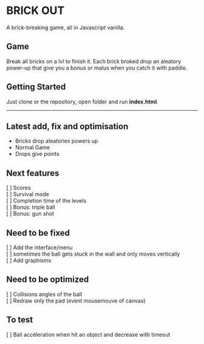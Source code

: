 # BRICK OUT
A brick-breaking game, all in Javascript vanilla.

## Game
Break all bricks on a lvl to finish it. Each brick broked drop an aleatory power-up that give you a bonus or malus when you catch it with paddle.

## Getting Started
Just clone or the repository, open folder and run **index.html**. 

***
## Latest add, fix and optimisation
- Bricks drop aleatories powers up   
- Normal Game  
- Drops give points  

## Next features
[ ] Scores  
[ ] Survival mode  
[ ] Completion time of the levels  
[ ] Bonus: triple ball  
[ ] Bonus: gun shot  

## Need to be fixed
[ ] Add the interface/menu  
[ ] sometimes the ball gets stuck in the wall and only moves vertically  
[ ] Add graphisms  


## Need to be optimized
[ ] Collisions angles of the ball  
[ ] Redraw only the pad (event mousemouve of canvas)  

## To test
[ ] Ball accéleration when hit an object and decrease with timeout  

